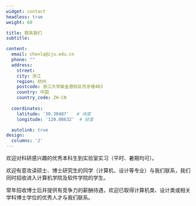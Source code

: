 ```yaml
---
widget: contact
headless: true
weight: 60

title: 联系我们
subtitle:

content:
  email: chenlq@zju.edu.cn
  phone: ""
  address: 
    street:
    city: 浙江
    region: 杭州
    postcode: 浙江大学紫金港校区月牙楼403
    country: 中国
    country_code: ZH-CN
    
  coordinates:
    latitude: '30.30487'   # 纬度
    longitude: '120.08632'  # 经度

  autolink: true
design:
  columns: '2'
---
```


欢迎对科研感兴趣的优秀本科生到实验室实习（平时、暑期均可）。

欢迎有意攻读硕士、博士研究生的同学（计算机、设计等专业）与我们联系，我们同时招收进入计算机学院及软件学院的学生。

常年招收博士后并提供有竞争力的薪酬待遇，欢迎已取得计算机类、设计类或相关学科博士学位的优秀人才与我们联系。
